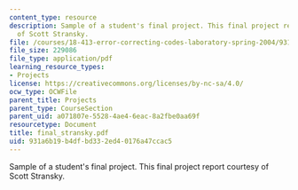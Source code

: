 ```yaml
---
content_type: resource
description: Sample of a student's final project. This final project report courtesy
  of Scott Stransky.
file: /courses/18-413-error-correcting-codes-laboratory-spring-2004/931a6b19b4dfbd332ed40176a47ccac5_final_stransky.pdf
file_size: 229086
file_type: application/pdf
learning_resource_types:
- Projects
license: https://creativecommons.org/licenses/by-nc-sa/4.0/
ocw_type: OCWFile
parent_title: Projects
parent_type: CourseSection
parent_uid: a071807e-5528-4ae4-6eac-8a2fbe0aa69f
resourcetype: Document
title: final_stransky.pdf
uid: 931a6b19-b4df-bd33-2ed4-0176a47ccac5
---
```

Sample of a student's final project. This final project report courtesy of Scott Stransky.